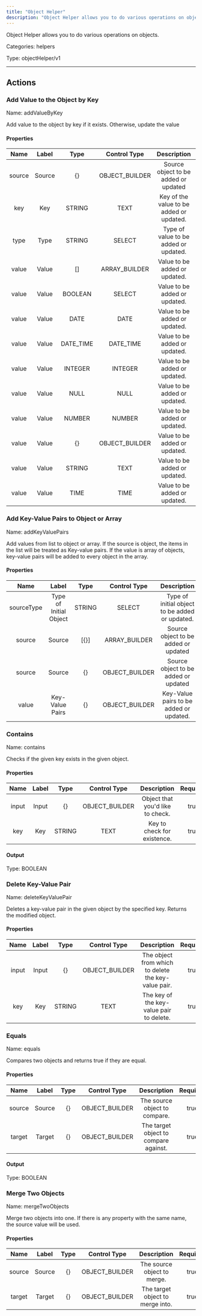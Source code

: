```yaml
---
title: "Object Helper"
description: "Object Helper allows you to do various operations on objects."
---
```


Object Helper allows you to do various operations on objects.


Categories: helpers


Type: objectHelper/v1

<hr />




## Actions


### Add Value to the Object by Key
Name: addValueByKey

Add value to the object by key if it exists. Otherwise, update the value

#### Properties

|      Name       |      Label     |     Type     |     Control Type     |     Description     |     Required        |
|:--------------:|:--------------:|:------------:|:--------------------:|:-------------------:|:-------------------:|
| source | Source | {} | OBJECT_BUILDER  |  Source object to be added or updated  |  true  |
| key | Key | STRING | TEXT  |  Key of the value to be added or updated.  |  true  |
| type | Type | STRING | SELECT  |  Type of value to be added or updated.  |  true  |
| value | Value | [] | ARRAY_BUILDER  |  Value to be added or updated.  |  true  |
| value | Value | BOOLEAN | SELECT  |  Value to be added or updated.  |  true  |
| value | Value | DATE | DATE  |  Value to be added or updated.  |  true  |
| value | Value | DATE_TIME | DATE_TIME  |  Value to be added or updated.  |  true  |
| value | Value | INTEGER | INTEGER  |  Value to be added or updated.  |  true  |
| value | Value | NULL | NULL  |  Value to be added or updated.  |  true  |
| value | Value | NUMBER | NUMBER  |  Value to be added or updated.  |  true  |
| value | Value | {} | OBJECT_BUILDER  |  Value to be added or updated.  |  true  |
| value | Value | STRING | TEXT  |  Value to be added or updated.  |  true  |
| value | Value | TIME | TIME  |  Value to be added or updated.  |  true  |




### Add Key-Value Pairs to Object or Array
Name: addKeyValuePairs

Add values from list to object or array. If the source is object, the items in the list will be treated as Key-value pairs. If the value is array of objects, key-value pairs will be added to every object in the array.

#### Properties

|      Name       |      Label     |     Type     |     Control Type     |     Description     |     Required        |
|:--------------:|:--------------:|:------------:|:--------------------:|:-------------------:|:-------------------:|
| sourceType | Type of Initial Object | STRING | SELECT  |  Type of initial object to be added or updated.  |  true  |
| source | Source | [{}] | ARRAY_BUILDER  |  Source object to be added or updated  |  true  |
| source | Source | {} | OBJECT_BUILDER  |  Source object to be added or updated  |  true  |
| value | Key-Value Pairs | {} | OBJECT_BUILDER  |  Key-Value pairs to be added or updated.  |  true  |




### Contains
Name: contains

Checks if the given key exists in the given object.

#### Properties

|      Name       |      Label     |     Type     |     Control Type     |     Description     |     Required        |
|:--------------:|:--------------:|:------------:|:--------------------:|:-------------------:|:-------------------:|
| input | Input | {} | OBJECT_BUILDER  |  Object that you'd like to check.  |  true  |
| key | Key | STRING | TEXT  |  Key to check for existence.  |  true  |


#### Output



Type: BOOLEAN







### Delete Key-Value Pair
Name: deleteKeyValuePair

Deletes a key-value pair in the given object by the specified key. Returns the modified object.

#### Properties

|      Name       |      Label     |     Type     |     Control Type     |     Description     |     Required        |
|:--------------:|:--------------:|:------------:|:--------------------:|:-------------------:|:-------------------:|
| input | Input | {} | OBJECT_BUILDER  |  The object from which to delete the key-value pair.  |  true  |
| key | Key | STRING | TEXT  |  The key of the key-value pair to delete.  |  true  |




### Equals
Name: equals

Compares two objects and returns true if they are equal.

#### Properties

|      Name       |      Label     |     Type     |     Control Type     |     Description     |     Required        |
|:--------------:|:--------------:|:------------:|:--------------------:|:-------------------:|:-------------------:|
| source | Source | {} | OBJECT_BUILDER  |  The source object to compare.  |  true  |
| target | Target | {} | OBJECT_BUILDER  |  The target object to compare against.  |  true  |


#### Output



Type: BOOLEAN







### Merge Two Objects
Name: mergeTwoObjects

Merge two objects into one. If there is any property with the same name, the source value will be used.

#### Properties

|      Name       |      Label     |     Type     |     Control Type     |     Description     |     Required        |
|:--------------:|:--------------:|:------------:|:--------------------:|:-------------------:|:-------------------:|
| source | Source | {} | OBJECT_BUILDER  |  The source object to merge.  |  true  |
| target | Target | {} | OBJECT_BUILDER  |  The target object to merge into.  |  true  |






